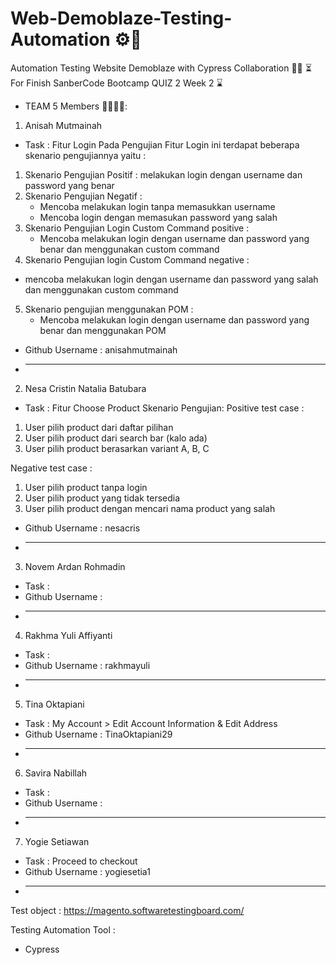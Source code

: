 # Web-Demoblaze-Testing-Automation ⚙️🔧
Automation Testing Website Demoblaze with Cypress Collaboration 🤝🤝
⏳ For Finish SanberCode Bootcamp QUIZ 2 Week 2 ⌛️

- TEAM 5 Members 👨‍💻👩‍💻:
1. Anisah Mutmainah
- Task : Fitur Login 
Pada Pengujian Fitur Login ini terdapat beberapa skenario pengujiannya yaitu : 
 1. Skenario Pengujian Positif : melakukan login dengan username dan password yang benar
 2. Skenario Pengujian Negatif : 
    - Mencoba melakukan login tanpa memasukkan username 
    - Mencoba login dengan memasukan password yang salah
 3. Skenario Pengujian Login Custom Command positive :
    - Mencoba melakukan login dengan username dan password yang benar dan menggunakan custom command
 4. Skenario Pengujian login  Custom Command negative : 
   - mencoba melakukan login dengan username dan password yang salah dan menggunakan custom command
 5. Skenario pengujian menggunakan POM : 
    - Mencoba melakukan login dengan username dan password yang benar dan menggunakan POM
- Github Username : anisahmutmainah
- ______________________________
2. Nesa Cristin Natalia Batubara
- Task : Fitur Choose Product
Skenario Pengujian:
Positive test case :
1. User pilih product dari daftar pilihan
2. ⁠User pilih product dari search bar (kalo ada) 
3. ⁠User pilih product berasarkan variant A, B, C

Negative test case : 
1. User pilih product tanpa login
2. ⁠User pilih product yang tidak tersedia
3. ⁠User pilih product dengan mencari nama product yang salah

- Github Username : nesacris
- ______________________________
3. Novem Ardan Rohmadin
- Task :
- Github Username :
- ______________________________
4. Rakhma Yuli Affiyanti
- Task :
- Github Username : rakhmayuli
- ______________________________
5. Tina Oktapiani
- Task : My Account > Edit Account Information & Edit Address
- Github Username : TinaOktapiani29
- ______________________________
6. Savira Nabillah
- Task :
- Github Username :
- ______________________________
7. Yogie Setiawan
- Task : Proceed to checkout
- Github Username : yogiesetia1
- ______________________________

Test object : 
https://magento.softwaretestingboard.com/

Testing Automation Tool :
- Cypress
